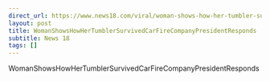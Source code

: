 ```yaml
---
direct_url: https://www.news18.com/viral/woman-shows-how-her-tumbler-survived-car-fire-company-president-responds-8666961.html
layout: post
title: WomanShowsHowHerTumblerSurvivedCarFireCompanyPresidentResponds
subtitle: News 18
tags: []
---
```


WomanShowsHowHerTumblerSurvivedCarFireCompanyPresidentResponds
